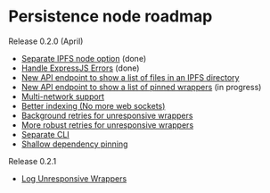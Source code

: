 # Persistence node roadmap

Release 0.2.0 (April)

- [Separate IPFS node option](https://github.com/polywrap/nodes/issues/6) (done)
- [Handle ExpressJS Errors](https://github.com/polywrap/nodes/issues/15) (done)
- [New API endpoint to show a list of files in an IPFS directory](https://github.com/polywrap/nodes/issues/5)
- [New API endpoint to show a list of pinned wrappers](https://github.com/polywrap/nodes/issues/9) (in progress)
- [Multi-network support](https://github.com/polywrap/nodes/issues/1)
- [Better indexing (No more web sockets)](https://github.com/polywrap/nodes/issues/2)
- [Background retries for unresponsive wrappers](https://github.com/polywrap/nodes/issues/3)
- [More robust retries for unresponsive wrappers](https://github.com/polywrap/nodes/issues/4)
- [Separate CLI](https://github.com/polywrap/nodes/issues/7)
- [Shallow dependency pinning](https://github.com/polywrap/nodes/issues/8)

Release 0.2.1
- [Log Unresponsive Wrappers](https://github.com/polywrap/nodes/issues/16)
